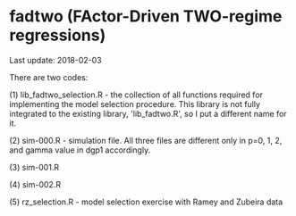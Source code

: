 # fadtwo (FActor-Driven TWO-regime regressions)

Last update: 2018-02-03

There are two codes:

  (1) lib_fadtwo_selection.R - the collection of all functions required for implementing the model selection procedure. This library is not fully integrated to the existing library, 'lib_fadtwo.R', so I put a different name for it. 
  
  (2) sim-000.R - simulation file. All three files are different only in p=0, 1, 2, and gamma value in dgp1 accordingly.
  
  (3) sim-001.R
  
  (4) sim-002.R
  
  (5) rz_selection.R - model selection exercise with Ramey and Zubeira data
  
  
